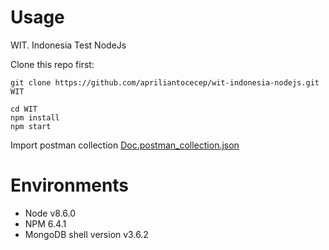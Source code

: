 # Usage
WIT. Indonesia Test NodeJs

Clone this repo first:
```
git clone https://github.com/apriliantocecep/wit-indonesia-nodejs.git WIT
```

```
cd WIT
npm install
npm start
```

Import postman collection [Doc.postman_collection.json](https://github.com/apriliantocecep/wit-indonesia-nodejs/blob/master/Doc.postman_collection.json)

# Environments
- Node v8.6.0
- NPM 6.4.1
- MongoDB shell version v3.6.2
